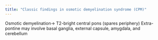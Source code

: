 ```yaml
---
title: "Classic findings in osmotic demyelination syndrome (CPM)"
---
```

Osmotic demyelination&#8594; T2-bright central pons (spares periphery)
Extra-pontine may involve basal ganglia, external capsule, amygdala, and cerebellum

